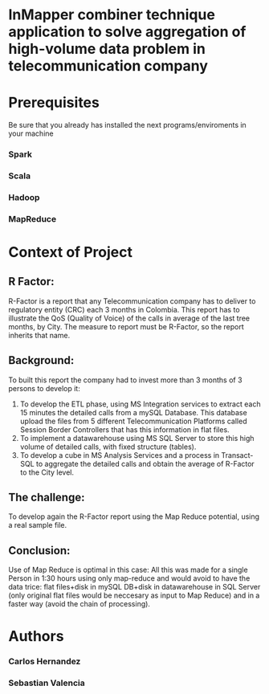 # InMapper combiner technique application to solve aggregation of high-volume data problem in telecommunication company

# Prerequisites
Be sure that you already has installed the next programs/enviroments in your machine

### Spark 
### Scala
### Hadoop
### MapReduce


# Context of Project 

R Factor:
---------
R-Factor is a report that any Telecommunication company has to deliver to regulatory entity 
(CRC) each 3 months in Colombia. This report has to illustrate the QoS (Quality of Voice) of 
the calls in average of the last tree months, by City. The measure to report must be R-Factor,
so the report inherits that name.

Background:
-----------
To built this report the company had to invest more than 3 months of 3 persons to develop it:
1. To develop the ETL phase, using MS Integration services to extract each 15 minutes the 
detailed calls from a mySQL Database. This database upload the files from 5 different 
Telecommunication Platforms called Session Border Controllers that has this information in
flat files.
2. To implement a datawarehouse using MS SQL Server to store this high volume of detailed 
calls, with fixed structure (tables).
3. To develop a cube in MS Analysis Services and a process in Transact-SQL to aggregate the
detailed calls and obtain the average of R-Factor to the City level.

The challenge:
--------------
To develop again the R-Factor report using the Map Reduce potential, using a real sample file.

Conclusion:
-----------
Use of Map Reduce is optimal in this case: All this was made for a single Person in 1:30 hours
using only map-reduce and would avoid to have the data trice: flat files+disk in mySQL DB+disk
in datawarehouse in SQL Server (only original flat files would be neccesary as input to
Map Reduce) and in a faster way (avoid the chain of processing).



# Authors
### Carlos Hernandez
### Sebastian Valencia
